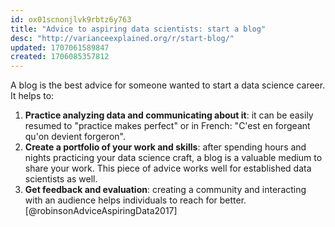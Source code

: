 ```yaml
---
id: ox01scnonjlvk9rbtz6y763
title: "Advice to aspiring data scientists: start a blog"
desc: "http://varianceexplained.org/r/start-blog/"
updated: 1707061589847
created: 1706085357812
---
```


A blog is the best advice for someone wanted to start a data science career. It helps to:

1. **Practice analyzing data and communicating about it**: it can be easily resumed to "practice makes perfect" or in French: "C'est en forgeant qu'on devient forgeron".
2. **Create a portfolio of your work and skills**: after spending hours and nights practicing your data science craft, a blog is a valuable medium to share your work. This piece of advice works well for established data scientists as well.
3. **Get feedback and evaluation**: creating a community and interacting with an audience helps individuals to reach for better. [@robinsonAdviceAspiringData2017]
